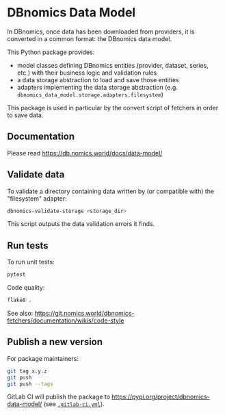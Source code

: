 # DBnomics Data Model

In DBnomics, once data has been downloaded from providers, it is converted in a common format: the DBnomics data model.

This Python package provides:

- model classes defining DBnomics entities (provider, dataset, series, etc.) with their business logic and validation rules
- a data storage abstraction to load and save those entities
- adapters implementing the data storage abstraction (e.g. `dbnomics_data_model.storage.adapters.filesystem`)

This package is used in particular by the convert script of fetchers in order to save data.

## Documentation

Please read <https://db.nomics.world/docs/data-model/>

## Validate data

To validate a directory containing data written by (or compatible with) the "filesystem" adapter:

```sh
dbnomics-validate-storage <storage_dir>
```

This script outputs the data validation errors it finds.

## Run tests

To run unit tests:

```sh
pytest
```

Code quality:

```sh
flake8 .
```

See also: <https://git.nomics.world/dbnomics-fetchers/documentation/wikis/code-style>

## Publish a new version

For package maintainers:

```bash
git tag x.y.z
git push
git push --tags
```

GitLab CI will publish the package to <https://pypi.org/project/dbnomics-data-model/> (see [`.gitlab-ci.yml`](./.gitlab-ci.yml)).
